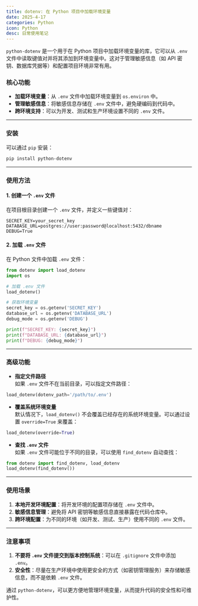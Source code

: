 ```yaml
---
title: dotenv: 在 Python 项目中加载环境变量
date: 2025-4-17
categories: Python
icon: Python
desc: 日常使用笔记
---
```


`python-dotenv` 是一个用于在 Python 项目中加载环境变量的库，它可以从 `.env` 文件中读取键值对并将其添加到环境变量中。这对于管理敏感信息（如 API 密钥、数据库凭据等）和配置项目环境非常有用。

### 核心功能
- **加载环境变量**：从 `.env` 文件中加载环境变量到 `os.environ` 中。
- **管理敏感信息**：将敏感信息存储在 `.env` 文件中，避免硬编码到代码中。
- **跨环境支持**：可以为开发、测试和生产环境设置不同的 `.env` 文件。

---

### 安装
可以通过 `pip` 安装：
```bash
pip install python-dotenv
```

---

### 使用方法

#### 1. 创建一个 `.env` 文件
在项目根目录创建一个 `.env` 文件，并定义一些键值对：
```
SECRET_KEY=your_secret_key
DATABASE_URL=postgres://user:password@localhost:5432/dbname
DEBUG=True
```

#### 2. 加载 `.env` 文件
在 Python 文件中加载 `.env` 文件：
```python
from dotenv import load_dotenv
import os

# 加载 .env 文件
load_dotenv()

# 获取环境变量
secret_key = os.getenv('SECRET_KEY')
database_url = os.getenv('DATABASE_URL')
debug_mode = os.getenv('DEBUG')

print(f"SECRET_KEY: {secret_key}")
print(f"DATABASE_URL: {database_url}")
print(f"DEBUG: {debug_mode}")
```

---

### 高级功能
- **指定文件路径**  
  如果 `.env` 文件不在当前目录，可以指定文件路径：
  
```python
load_dotenv(dotenv_path='/path/to/.env')
```

- **覆盖系统环境变量**  
  默认情况下，`load_dotenv()` 不会覆盖已经存在的系统环境变量。可以通过设置 `override=True` 来覆盖：
  
```python
load_dotenv(override=True)
```

- **查找 `.env` 文件**  
  如果 `.env` 文件可能位于不同的目录，可以使用 `find_dotenv` 自动查找：
  
```python
from dotenv import find_dotenv, load_dotenv
load_dotenv(find_dotenv())
```

---

### 使用场景
1. **本地开发环境配置**：将开发环境的配置项存储在 `.env` 文件中。
2. **敏感信息管理**：避免将 API 密钥等敏感信息直接暴露在代码仓库中。
3. **跨环境配置**：为不同的环境（如开发、测试、生产）使用不同的 `.env` 文件。

---

### 注意事项
1. **不要将 `.env` 文件提交到版本控制系统**：可以在 `.gitignore` 文件中添加 `.env`。
2. **安全性**：尽量在生产环境中使用更安全的方式（如密钥管理服务）来存储敏感信息，而不是依赖 `.env` 文件。

通过 `python-dotenv`，可以更方便地管理环境变量，从而提升代码的安全性和可维护性。